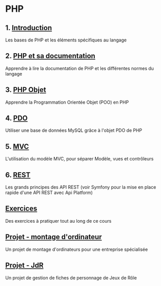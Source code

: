 # PHP

## 1. [Introduction](00-intro.md)

Les bases de PHP et les éléments spécifiques au langage

## 2. [PHP et sa documentation](01-doc.md)

Apprendre à lire la documentation de PHP et les différentes normes du langage

## 3. [PHP Objet](02-objet.md)

Apprendre la Programmation Orientée Objet (POO) en PHP

## 4. [PDO](03-pdo.md)

Utiliser une base de données MySQL grâce à l'objet PDO de PHP

## 5. [MVC](04-mvc.md)

L'utilisation du modèle MVC, pour séparer Modèle, vues et contrôleurs

## 6. [REST](05-rest.md)

Les grands principes des API REST (voir Symfony pour la mise en place rapide d'une API REST avec Api Platform)

## [Exercices](90-exercices.md)

Des exercices à pratiquer tout au long de ce cours

## [Projet - montage d'ordinateur](91-computer-preparation.md)

Un projet de montage d'ordinateurs pour une entreprise spécialisée

## [Projet - JdR](92-jdr.md)

Un projet de gestion de fiches de personnage de Jeux de Rôle
